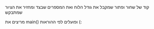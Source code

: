 קוד של שחור ופתור שמקבל את גודל הלוח ואת המספרים שבצד ומחזיר את הציור שמתבקש

מריצים את main() ופועלים לפי ההוראות (:
